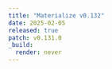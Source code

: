 ```yaml
---
title: "Materialize v0.132"
date: 2025-02-05
released: true
patch: v0.131.0
_build:
  render: never
---
```


